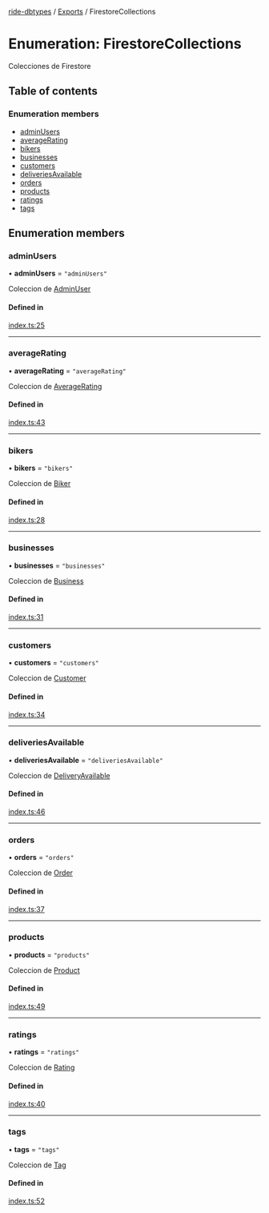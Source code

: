 [ride-dbtypes](../README.md) / [Exports](../modules.md) / FirestoreCollections

# Enumeration: FirestoreCollections

Colecciones de Firestore

## Table of contents

### Enumeration members

- [adminUsers](FirestoreCollections.md#adminusers)
- [averageRating](FirestoreCollections.md#averagerating)
- [bikers](FirestoreCollections.md#bikers)
- [businesses](FirestoreCollections.md#businesses)
- [customers](FirestoreCollections.md#customers)
- [deliveriesAvailable](FirestoreCollections.md#deliveriesavailable)
- [orders](FirestoreCollections.md#orders)
- [products](FirestoreCollections.md#products)
- [ratings](FirestoreCollections.md#ratings)
- [tags](FirestoreCollections.md#tags)

## Enumeration members

### adminUsers

• **adminUsers** = `"adminUsers"`

Coleccion de [AdminUser](../interfaces/AdminUser.md)

#### Defined in

[index.ts:25](https://github.com/gatitolabs/ride-dbtypes/blob/b537781/index.ts#L25)

___

### averageRating

• **averageRating** = `"averageRating"`

Coleccion de [AverageRating](../interfaces/AverageRating.md)

#### Defined in

[index.ts:43](https://github.com/gatitolabs/ride-dbtypes/blob/b537781/index.ts#L43)

___

### bikers

• **bikers** = `"bikers"`

Coleccion de [Biker](../interfaces/Biker.md)

#### Defined in

[index.ts:28](https://github.com/gatitolabs/ride-dbtypes/blob/b537781/index.ts#L28)

___

### businesses

• **businesses** = `"businesses"`

Coleccion de [Business](../interfaces/Business.md)

#### Defined in

[index.ts:31](https://github.com/gatitolabs/ride-dbtypes/blob/b537781/index.ts#L31)

___

### customers

• **customers** = `"customers"`

Coleccion de [Customer](../interfaces/Customer.md)

#### Defined in

[index.ts:34](https://github.com/gatitolabs/ride-dbtypes/blob/b537781/index.ts#L34)

___

### deliveriesAvailable

• **deliveriesAvailable** = `"deliveriesAvailable"`

Coleccion de [DeliveryAvailable](../interfaces/DeliveryAvailable.md)

#### Defined in

[index.ts:46](https://github.com/gatitolabs/ride-dbtypes/blob/b537781/index.ts#L46)

___

### orders

• **orders** = `"orders"`

Coleccion de [Order](../interfaces/Order.md)

#### Defined in

[index.ts:37](https://github.com/gatitolabs/ride-dbtypes/blob/b537781/index.ts#L37)

___

### products

• **products** = `"products"`

Coleccion de [Product](../interfaces/Product.md)

#### Defined in

[index.ts:49](https://github.com/gatitolabs/ride-dbtypes/blob/b537781/index.ts#L49)

___

### ratings

• **ratings** = `"ratings"`

Coleccion de [Rating](../interfaces/Rating.md)

#### Defined in

[index.ts:40](https://github.com/gatitolabs/ride-dbtypes/blob/b537781/index.ts#L40)

___

### tags

• **tags** = `"tags"`

Coleccion de [Tag](../interfaces/Tag.md)

#### Defined in

[index.ts:52](https://github.com/gatitolabs/ride-dbtypes/blob/b537781/index.ts#L52)
